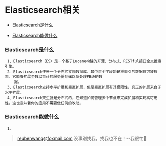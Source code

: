 # Elasticsearch相关

 - [Elasticsearch是什么](#Elasticsearch是什么)
 
 - [Elasticsearch能做什么](#Elasticsearch能做什么)
 
 
 ### Elasticsearch是什么
 
     1、Elasticsearch（ES）是一个基于Lucene构建的开源、分布式、RESTful接口全文搜索引擎。
     2、Elasticsearch还是一个分布式文档数据库，其中每个字段均是被索引的数据且可被搜索。它能够扩展至数以百计的服务器存储以及处理PB级的数
        据。
     3、Elasticsearch支持水平扩展和垂直扩展，但是垂直扩展有其极限性，真正的扩展来自于水平扩展。
     4、Elasticsearch天生就是分布式的，它知道如何管理多个节点来完成扩展和实现高可用性。这也意味着你的应用不需要做任何的改动。       

 ### Elasticsearch能做什么
 
     1、
> reubenwang@foxmail.com
> 没事别找我，找我也不在！--我很忙🦆
